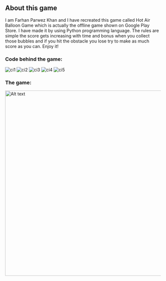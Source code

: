 ## About this game
I am Farhan Parwez Khan and I have recreated this game called Hot Air Balloon Game which is actually the offline game shown on Google Play Store. I have made it by using Python programming language. The rules are simple the score gets increasing with time and bonus when you collect those bubbles and if you hit the obstacle you lose try to make as much score as you can. Enjoy it!
### Code behind the game:
![ci1](ci1.jpg)
![ci2](ci2.jpg)
![ci3](ci3.jpg)
![ci4](ci4.jpg)
![ci5](ci5.jpg)
### The game:

<img src="gamescreenshot.png" alt="Alt text" width="900" height="600">
